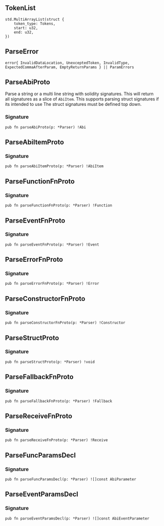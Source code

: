 ## TokenList

```zig
std.MultiArrayList(struct {
    token_type: Tokens,
    start: u32,
    end: u32,
})
```

## ParseError

```zig
error{ InvalidDataLocation, UnexceptedToken, InvalidType, ExpectedCommaAfterParam, EmptyReturnParams } || ParamErrors
```

## ParseAbiProto
Parse a string or a multi line string with solidity signatures.
This will return all signatures as a slice of `AbiItem`.
This supports parsing struct signatures if its intended to use
The struct signatures must be defined top down.

### Signature

```zig
pub fn parseAbiProto(p: *Parser) !Abi
```

## ParseAbiItemProto
### Signature

```zig
pub fn parseAbiItemProto(p: *Parser) !AbiItem
```

## ParseFunctionFnProto
### Signature

```zig
pub fn parseFunctionFnProto(p: *Parser) !Function
```

## ParseEventFnProto
### Signature

```zig
pub fn parseEventFnProto(p: *Parser) !Event
```

## ParseErrorFnProto
### Signature

```zig
pub fn parseErrorFnProto(p: *Parser) !Error
```

## ParseConstructorFnProto
### Signature

```zig
pub fn parseConstructorFnProto(p: *Parser) !Constructor
```

## ParseStructProto
### Signature

```zig
pub fn parseStructProto(p: *Parser) !void
```

## ParseFallbackFnProto
### Signature

```zig
pub fn parseFallbackFnProto(p: *Parser) !Fallback
```

## ParseReceiveFnProto
### Signature

```zig
pub fn parseReceiveFnProto(p: *Parser) !Receive
```

## ParseFuncParamsDecl
### Signature

```zig
pub fn parseFuncParamsDecl(p: *Parser) ![]const AbiParameter
```

## ParseEventParamsDecl
### Signature

```zig
pub fn parseEventParamsDecl(p: *Parser) ![]const AbiEventParameter
```

